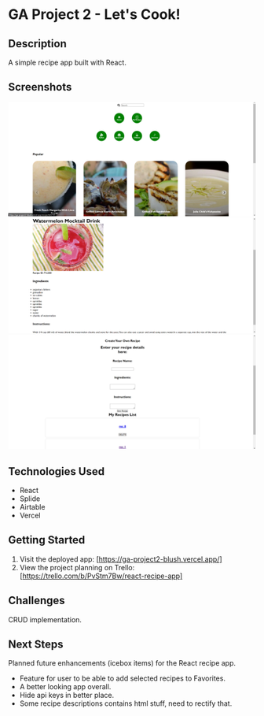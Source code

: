 # GA Project 2 - Let's Cook!

## Description

A simple recipe app built with React.

## Screenshots


![](https://github.com/Haozhi415/GA_Project2/blob/master/1.png?raw=true)
![](https://github.com/Haozhi415/GA_Project2/blob/master/2.png?raw=true)
![](https://github.com/Haozhi415/GA_Project2/blob/master/3.png?raw=true)

## Technologies Used
- React
- Splide
- Airtable
- Vercel

## Getting Started
1. Visit the deployed app: [https://ga-project2-blush.vercel.app/]
2. View the project planning on Trello: [https://trello.com/b/PvStm7Bw/react-recipe-app]

## Challenges
CRUD implementation.

## Next Steps

Planned future enhancements (icebox items) for the React recipe app.
- Feature for user to be able to add selected recipes to Favorites.
- A better looking app overall.
- Hide api keys in better place.
- Some recipe descriptions contains html stuff, need to rectify that.

